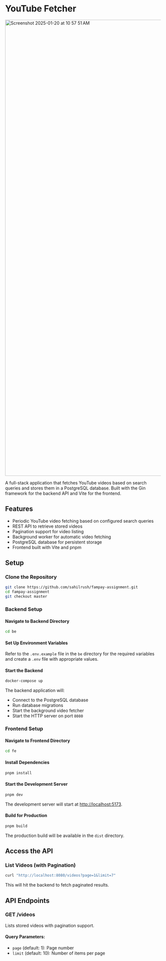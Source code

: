 # YouTube Fetcher
<img width="1470" alt="Screenshot 2025-01-20 at 10 57 51 AM" src="https://github.com/user-attachments/assets/8067c492-14df-4144-b6f9-43194ceff0fe" />


A full-stack application that fetches YouTube videos based on search queries and stores them in a PostgreSQL database. Built with the Gin framework for the backend API and Vite for the frontend.

## Features
- Periodic YouTube video fetching based on configured search queries
- REST API to retrieve stored videos
- Pagination support for video listing
- Background worker for automatic video fetching
- PostgreSQL database for persistent storage
- Frontend built with Vite and pnpm

## Setup

### Clone the Repository
```bash
git clone https://github.com/sahilrush/fampay-assignment.git
cd fampay-assignment
git checkout master
```

### Backend Setup

#### Navigate to Backend Directory
```bash
cd be
```

#### Set Up Environment Variables
Refer to the `.env.example` file in the `be` directory for the required variables and create a `.env` file with appropriate values.

#### Start the Backend
```bash
docker-compose up
```
The backend application will:
- Connect to the PostgreSQL database
- Run database migrations
- Start the background video fetcher
- Start the HTTP server on port `8080`

### Frontend Setup

#### Navigate to Frontend Directory
```bash
cd fe
```

#### Install Dependencies
```bash
pnpm install
```

#### Start the Development Server
```bash
pnpm dev
```
The development server will start at [http://localhost:5173](http://localhost:5173).

#### Build for Production
```bash
pnpm build
```
The production build will be available in the `dist` directory.

## Access the API

### List Videos (with Pagination)
```bash
curl "http://localhost:8080/videos?page=1&limit=7"
```
This will hit the backend to fetch paginated results.

## API Endpoints

### GET /videos
Lists stored videos with pagination support.

#### Query Parameters:
- `page` (default: 1): Page number
- `limit` (default: 10): Number of items per page
